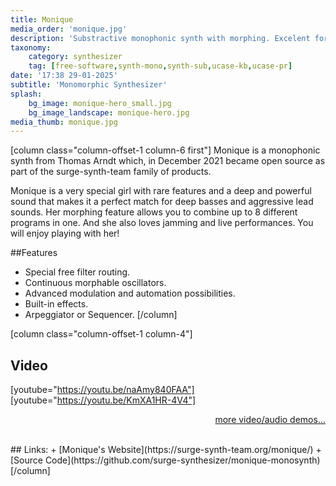 ```yaml
---
title: Monique
media_order: 'monique.jpg'
description: 'Substractive monophonic synth with morphing. Excelent for deep basses and aggressive lead sounds.'
taxonomy:
    category: synthesizer
    tag: [free-software,synth-mono,synth-sub,ucase-kb,ucase-pr]
date: '17:38 29-01-2025'
subtitle: 'Monomorphic Synthesizer'
splash:
    bg_image: monique-hero_small.jpg
    bg_image_landscape: monique-hero.jpg
media_thumb: monique.jpg
---
```

[column class="column-offset-1 column-6 first"]
Monique is a monophonic synth from Thomas Arndt which, in December 2021 became open source as part of the surge-synth-team family of products. 

Monique is a very special girl with rare features and a deep and powerful sound that makes it a perfect match for deep basses and aggressive lead sounds. Her morphing feature allows you to combine up to 8 different programs in one. And she also loves jamming and live performances. You will enjoy playing with her!

##Features

+ Special free filter routing.
+ Continuous morphable oscillators.
+ Advanced modulation and automation possibilities.
+ Built-in effects.
+ Arpeggiator or Sequencer.
[/column]

[column class="column-offset-1 column-4"]
## Video
[youtube="https://youtu.be/naAmy840FAA"]
[youtube="https://youtu.be/KmXA1HR-4V4"]
<br>
<p align="right">
 <a href="https://wiki.zynthian.org/index.php/Zynthian_Sound_Demos" target="_blank">more video/audio demos...</a>
</p>
<br>
## Links:
+ [Monique's Website](https://surge-synth-team.org/monique/)
+ [Source Code](https://github.com/surge-synthesizer/monique-monosynth)
[/column]


